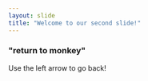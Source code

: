 ```yaml
---
layout: slide
title: "Welcome to our second slide!"
---
```

### "return to monkey"
Use the left arrow to go back!
